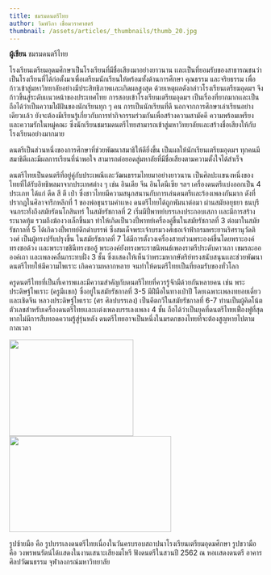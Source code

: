 ```yaml
---
title: ชมรมดนตรีไทย
author: วิมพ์วิภา เชื่อมวราศาสตร์
thumbnail: /assets/articles/_thumbnails/thumb_20.jpg
---
```


**ผู้เขียน** ชมรมดนตรีไทย

โรงเรียนเตรียมอุดมศึกษาเป็นโรงเรียนที่มีชื่อเสียงมาอย่างยาวนาน
เเละเป็นที่ยอมรับของสาธารณชนว่าเป็นโรงเรียนที่ได้ก่อตั้งมาเพื่อเตรียมนักเรียนให้พร้อมทั้งด้านการศึกษา
คุณธรรม และจริยธรรม
เพื่อก้าวเข้าสู่มหาวิทยาลัยอย่างมีประสิทธิภาพเเละเกิดผลสูงสุด
ด้วยเหตุผลดังกล่าวโรงเรียนเตรียมอุดมฯ
จึงก้าวขึ้นสู่ระดับเเนวหน้าของประเทศไทย การสอบเข้าโรงเรียนเตรียมอุดมฯ
เป็นเรื่องที่ยากมากเเละเป็นถือได้ว่าเป็นความใฝ่ฝันของนักเรียนทุก ๆ คน
การเป็นนักเรียนที่ดี นอกจากการศึกษาเล่าเรียนอย่างเดียวเเล้ว
ยังจะต้องมีเรียนรู้เกี่ยวกับการทำกิจกรรมร่วมกันเพื่อสร้างความสามัคคี
ความพร้อมเพรียง เเละความรักในหมู่คณะ
ซึ่งนักเรียนชมรมดนตรีไทยสามารถเข้าสู่มหาวิทยาลัยเเละสร้างชื่อเสียงให้กับโรงเรียนอย่างมากมาย

ดนตรีเป็นส่วนหนึ่งของการศึกษาที่ช่วยพัฒนาสมาธิให้ดียิ่งขึ้น
เป็นผลให้นักเรียนเตรียมอุดมฯ ทุกคนมีสมาธิดีเเละมีผลการเรียนที่น่าพอใจ
สามารถต่อยอดสู่มหาลัยที่มีชื่อเสียงตามความตั้งใจได้สำเร็จ

ดนตรีไทยเป็นดนตรีที่อยู่คู่กับประเพณีเเละวัฒนธรรมไทยมาอย่างยาวนาน
เป็นศิลปะเเขนงหนึ่งของไทยที่ได้รับอิทธิพลมาจากประเทศต่าง ๆ เช่น อินเดีย
จีน อินโดนีเซีย ฯลฯ เครื่องดนตรีเเบ่งออกเป็น 4 ประเภท ได้แก่ ดีด สี ตี
เป่า ซึ่งชาวไทยมีความสนุกสนานกับการเล่นดนตรีเเละร้องเพลงกันมาก
ดังที่ปรากฎในศิลาจารึกหลึกที่ 1 ของพ่อขุนรามคำเเหง
ดนตรีไทยได้ถูกพัมนาต่อมา ผ่านสมัยอยุธยา ธนบุรี
จนกระทั่งถึงสมัยรัตนโกสินทร์ ในสมัยรัชกาลที่ 2
เริ่มมีปี่พาทย์บรรเลงประกอบเสภา เเละมีการสร้างระนาดทุ้ม
รวมถึงฆ้องวงเล็กขึ้นมา
ทำให้เกิดเป็นวงปี่พาทย์เครื่องคู่ขึ้นในสมัยรัชกาลที่ 3
ต่อมาในสมัยรัชกาลที่ 5 ได้เกิดวงปี่พาทย์ดึกดำบรรพ์
ซึ่งสมเด็จพระเจ้าบรมวงศ์เธอเจ้าฟ้ากรมพระยานริศรานุวัดติวงศ์
เป็นผู้ทรงปรับปรุงขึ้น ในสมัยรัชกาลที่ 7
ได้มีการตั้งวงเครื่องสายส่วนพระองค์ขึ้นโดยพราะองค์ทรงซอด้วง
เเละพระราชชินีทรงซออู้ พระองค์ยังทรงพระราชนิพนธ์เพลงราตรีประดับดาวเถา
เขมรละออองค์เถา เเละเพลงคลื่นกระทบฝั่ง 3 ชั้น
ซึ่งเเสดงให้เห็นว่าพระมหากษัตริย์ทรงสนับสนุนเเละช่วยพัฒนาดนตรีไทยให้มีความไพเราะ
เกิดความหลากหลาย จนทำให้ดนตรีไทยเป็นที่ยอมรับของทั่วโลก

ครูดนตรีไทยที่เป็นที่เคารพเเละมีความสำคัญกับดนตรีไทยที่ควรรู้จักมีด้วยกันหลายคน
เช่น พระประดิษฐ์ไพเราะ (ครูมีเเขก) ซึ่งอยู่ในสมัยรัชกาลที่ 3-5
มีฝีมือในทางเป่าปี โดยเฉพาะเพลงทยอยเดี่ยวเเละเชิดจีน หลวงประดิษฐ์ไพเราะ
(ศร ศิลปบรรเลง) เป็นคีตกวีในสมัยรัชกาลที่ 6-7
ท่านเป็นผู้คิดโน้ตตัวเลขสำหรับเครื่องดนตรีไทยเเละเเต่งเพลงบรรเลงเพลง 4
ชั้น ถือได้ว่าเป็นยุคที่ดนตรีไทยเฟื่องฟูที่สุด
หากไม่มีการสืบทอดความรู้สู่รุ่นหลัง
ดนตรีไทยอาจเป็นหนึ่งในมรดกของไทยที่จะต้องสูญหายไปตามกาลเวลา

<img src="assets/articles/ThaiMusicClub_assets/media/image2.png" style="width:2.5625in;height:1.98958in" /><img src="assets/articles/ThaiMusicClub_assets/media/image1.png" style="width:3.34375in;height:1.97917in" />

รูปซ้ายมือ คือ
รูปบรรเลงดนตรีไทยเนื่องในวันครบรอบสถาปนาโรงเรียนเตรียมอุดมศึกษา
รูปขวามือ คือ วงพรพนรัตน์ได้เเสดงในงานเสนาะเสียงมโหรี ฟังดนตรีในสวนปี
2562 ณ หอเเสดงดนตรี อาคารศิลปวัฒนธรรม จุฬาลงกรณ์มหาวิทยาลัย
